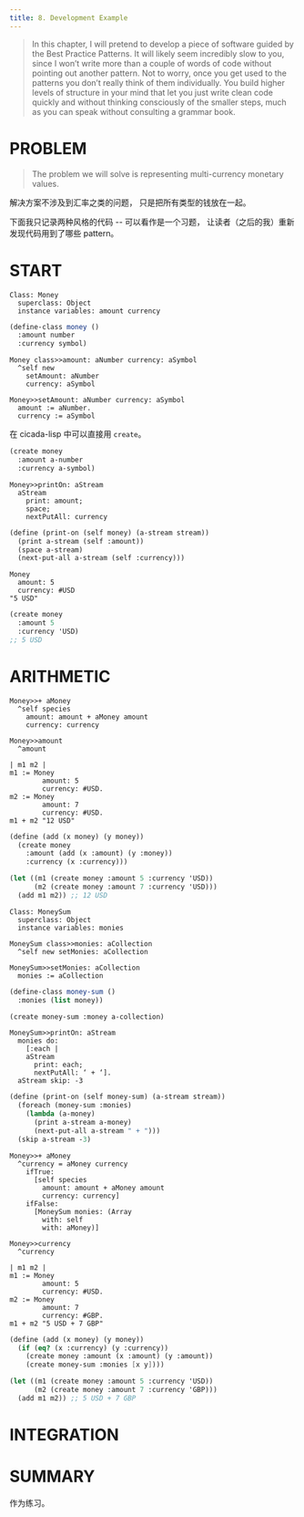 ```yaml
---
title: 8. Development Example
---
```


> In this chapter, I will pretend to develop a piece of software
> guided by the Best Practice Patterns. It will likely seem incredibly
> slow to you, since I won’t write more than a couple of words of
> code without pointing out another pattern. Not to worry, once you
> get used to the patterns you don’t really think of them
> individually. You build higher levels of structure in your mind that
> let you just write clean code quickly and without thinking
> consciously of the smaller steps, much as you can speak without
> consulting a grammar book.

# PROBLEM

> The problem we will solve is representing
> multi-currency monetary values.

解决方案不涉及到汇率之类的问题，
只是把所有类型的钱放在一起。

下面我只记录两种风格的代码 -- 可以看作是一个习题，
让读者（之后的我）重新发现代码用到了哪些 pattern。

# START

```smalltalk
Class: Money
  superclass: Object
  instance variables: amount currency
```

```scheme
(define-class money ()
  :amount number
  :currency symbol)
```

```smalltalk
Money class>>amount: aNumber currency: aSymbol
  ^self new
    setAmount: aNumber
    currency: aSymbol

Money>>setAmount: aNumber currency: aSymbol
  amount := aNumber.
  currency := aSymbol
```

在 cicada-lisp 中可以直接用 `create`。

```scheme
(create money
  :amount a-number
  :currency a-symbol)
```

```smalltalk
Money>>printOn: aStream
  aStream
    print: amount;
    space;
    nextPutAll: currency
```

```scheme
(define (print-on (self money) (a-stream stream))
  (print a-stream (self :amount))
  (space a-stream)
  (next-put-all a-stream (self :currency)))
```

```smalltalk
Money
  amount: 5
  currency: #USD
"5 USD"
```

```scheme
(create money
  :amount 5
  :currency 'USD)
;; 5 USD
```

# ARITHMETIC

```smalltalk
Money>>+ aMoney
  ^self species
    amount: amount + aMoney amount
    currency: currency

Money>>amount
  ^amount

| m1 m2 |
m1 := Money
        amount: 5
        currency: #USD.
m2 := Money
        amount: 7
        currency: #USD.
m1 + m2 "12 USD"
```

```scheme
(define (add (x money) (y money))
  (create money
    :amount (add (x :amount) (y :money))
    :currency (x :currency)))

(let ((m1 (create money :amount 5 :currency 'USD))
      (m2 (create money :amount 7 :currency 'USD)))
  (add m1 m2)) ;; 12 USD
```

```smalltalk
Class: MoneySum
  superclass: Object
  instance variables: monies

MoneySum class>>monies: aCollection
  ^self new setMonies: aCollection

MoneySum>>setMonies: aCollection
  monies := aCollection
```

```scheme
(define-class money-sum ()
  :monies (list money))

(create money-sum :money a-collection)
```

```smalltalk
MoneySum>>printOn: aStream
  monies do:
    [:each |
    aStream
      print: each;
      nextPutAll: ‘ + ‘].
  aStream skip: -3
```

```scheme
(define (print-on (self money-sum) (a-stream stream))
  (foreach (money-sum :monies)
    (lambda (a-money)
      (print a-stream a-money)
      (next-put-all a-stream " + ")))
  (skip a-stream -3)
```

```smalltalk
Money>>+ aMoney
  ^currency = aMoney currency
    ifTrue:
      [self species
        amount: amount + aMoney amount
        currency: currency]
    ifFalse:
      [MoneySum monies: (Array
        with: self
        with: aMoney)]

Money>>currency
  ^currency

| m1 m2 |
m1 := Money
        amount: 5
        currency: #USD.
m2 := Money
        amount: 7
        currency: #GBP.
m1 + m2 "5 USD + 7 GBP"
```

```scheme
(define (add (x money) (y money))
  (if (eq? (x :currency) (y :currency))
    (create money :amount (x :amount) (y :amount))
    (create money-sum :monies [x y])))

(let ((m1 (create money :amount 5 :currency 'USD))
      (m2 (create money :amount 7 :currency 'GBP)))
  (add m1 m2)) ;; 5 USD + 7 GBP
```

# INTEGRATION



# SUMMARY

作为练习。
